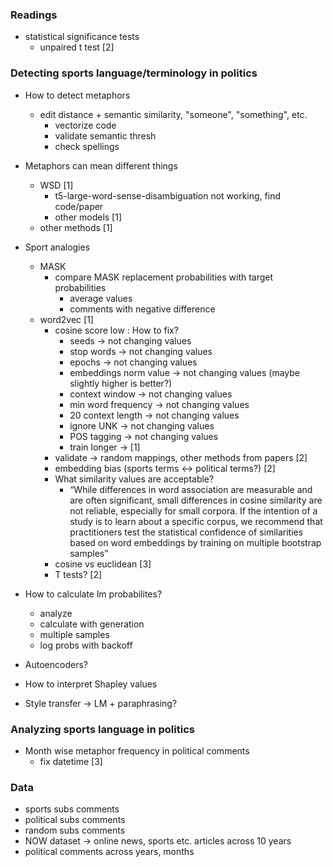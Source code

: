 ### Readings
- statistical significance tests
    - unpaired t test [2]

### Detecting sports language/terminology in politics

- How to detect metaphors
    - edit distance + semantic similarity, "someone", "something", etc.
        - vectorize code
        - validate semantic thresh 
        - check spellings

- Metaphors can mean different things
    - WSD [1]
        - t5-large-word-sense-disambiguation not working, find code/paper
        - other models [1]
    - other methods [1]

- Sport analogies
    - MASK
        - compare MASK replacement probabilities with target probabilities
            - average values
            - comments with negative difference
    - word2vec [1]
        - cosine score low : How to fix?
            - seeds -> not changing values
            - stop words -> not changing values
            - epochs -> not changing values
            - embeddings norm value -> not changing values (maybe slightly higher is better?)
            - context window -> not changing values
            - min word frequency -> not changing values
            - 20 context length -> not changing values
            - ignore UNK -> not changing values
            - POS tagging -> not changing values
            - train longer -> [1]
        - validate -> random mappings, other methods from papers [2]
        - embedding bias (sports terms <-> political terms?) [2]
        - What similarity values are acceptable?
            - “While differences in word association are measurable and are often significant, small differences in cosine similarity are not reliable, especially for small corpora. If the intention of a study is to learn about a specific corpus, we recommend that practitioners test the statistical confidence of similarities based on word embeddings by training on multiple bootstrap samples”
        - cosine vs euclidean [3]
        - T tests? [2]

- How to calculate lm probabilites?
    - analyze
    - calculate with generation
    - multiple samples
    - log probs with backoff

- Autoencoders?

- How to interpret Shapley values

- Style transfer -> LM + paraphrasing?


### Analyzing sports language in politics

- Month wise metaphor frequency in political comments
    - fix datetime  [3]


### Data

- sports subs comments
- political subs comments
- random subs comments
- NOW dataset -> online news, sports etc. articles across 10 years
- political comments across years, months